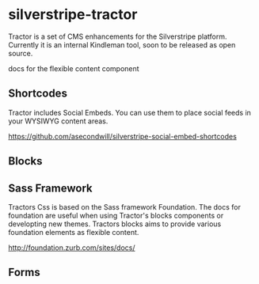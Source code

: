 # silverstripe-tractor

Tractor is a set of CMS enhancements for the Silverstripe platform.  Currently it is an internal Kindleman tool, soon to be released as open source. 

docs for the flexible content component


Shortcodes
----------------
Tractor includes Social Embeds.  You can use them to place social feeds in your WYSIWYG content areas. 

https://github.com/asecondwill/silverstripe-social-embed-shortcodes



Blocks
---------------


Sass Framework
----------------
Tractors Css is based on the Sass framework Foundation.  The docs for foundation are useful when using Tractor's blocks components or developting new themes.   Tractors blocks aims to provide various foundation elements as flexible content.   

http://foundation.zurb.com/sites/docs/



Forms
-----------------



